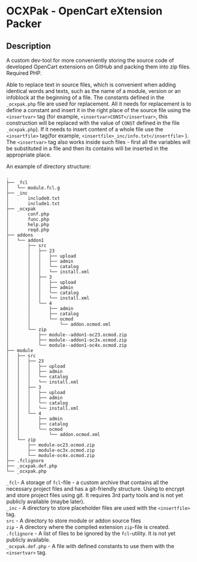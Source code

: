 # OCXPak - OpenCart eXtension Packer

## Description
A custom dev-tool for more conveniently storing the source code of developed OpenCart extensions on GitHub and packing them into zip files. Required PHP.

Able to replace text in source files, which is convenient when adding identical words and texts, such as the name of a module, version or an infoblock at the beginning of a file.
The constants defined in the `_ocxpak.php` file are used for replacement. All it needs for replacement is to define a constant and insert it in the right place of the source file using the `<insertvar>` tag (for example, `<insertvar>CONST</insertvar>`, this construction will be replaced with the value of `CONST` defined in the file `_ocxpak.php`). If it needs to insert content of a whole file use the `<insertfile>` tag(for example, `<insertfile>_inc/info.txt</insertfile>` ). The `<insertvar>` tag also works inside such files - first all the variables will be substituted in a file and then its contains will be inserted in the appropriate place.

An example of directory structure:
```
.
├── _fcl
│   └── module.fcl.g
├── _inc
│       include0.txt
│       include1.txt
├── _ocxpak
│       conf.php
│       func.php
│       help.php
│       reqd.php
├── addons
│   └── addon1
│       ├── src
│       │   ├── 23
│       │   │   ├── upload
│       │   │   ├── admin
│       │   │   └── catalog
│       │   │   └── install.xml
│       │   ├── 3
│       │   │   ├── upload
│       │   │   ├── admin
│       │   │   └── catalog
│       │   │   └── install.xml
│       │   └── 4
│       │       ├── admin
│       │       ├── catalog
│       │       └── ocmod
│       │           └── addon.ocmod.xml
│       └── zip
│           ├── module--addon1-oc23.ocmod.zip
│           ├── module--addon1-oc3x.ocmod.zip
│           └── module--addon1-oc4x.ocmod.zip
├── module
│   ├── src
│   │   ├── 23
│   │   │   ├── upload
│   │   │   ├── admin
│   │   │   └── catalog
│   │   │   └── install.xml
│   │   ├── 3
│   │   │   ├── upload
│   │   │   ├── admin
│   │   │   └── catalog
│   │   │   └── install.xml
│   │   └── 4
│   │       ├── admin
│   │       ├── catalog
│   │       └── ocmod
│   │           └── addon.ocmod.xml
│   └── zip
│       ├── module-oc23.ocmod.zip
│       ├── module-oc3x.ocmod.zip
│       └── module-oc4x.ocmod.zip
├── .fclignore
├── _ocxpak.def.php
└── _ocxpak.php
```

`_fcl`- A storage of `fcl`-file - a custom archive that contains all the necessary project files and has a git-friendly structure. Using to encrypt and store project files using git. It requires 3rd party tools and is not yet publicly available (maybe later).  
`_inc` - A directory to store placeholder files are used with the `<insertfile>` tag.  
`src` - A directory to store module or addon source files  
`zip` - A directory where the compiled extension `zip`-file is created.  
`.fclignore` - A list of files to be ignored by the `fcl`-utility. It is not yet publicly available.  
`_ocxpak.def.php` - A file with defined constants to use them with the `<insertvar>` tag.
